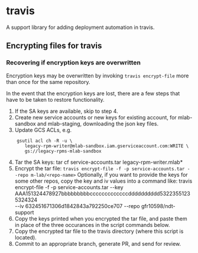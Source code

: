 # travis
A support library for adding deployment automation in travis.


## Encrypting files for travis

### Recovering if encryption keys are overwritten

Encryption keys may be overwritten by invoking `travis encrypt-file` more than
once for the same repository.

In the event that the encryption keys are lost, there are a few
steps that have to be taken to restore functionality.

 1. If the SA keys are available, skip to step 4.
 2. Create new service accounts or new keys for existing account, for
    mlab-sandbox and mlab-staging, downloading the json key files.
 3. Update GCS ACLs, e.g.
```
    gsutil acl ch -R -u \
       legacy-rpm-writer@mlab-sandbox.iam.gserviceaccount.com:WRITE \
       gs://legacy-rpms-mlab-sandbox
```
 4. Tar the SA keys:
    tar cf service-accounts.tar legacy-rpm-writer.mlab*
 5. Encrypt the tar file:
    `travis encrypt-file -f -p service-accounts.tar --repo m-lab/<repo-name>`
    Optionally, if you want to provide the keys for some other repos,
    copy the key and iv values into a command like:
    travis encrypt-file -f -p service-accounts.tar --key \
      AAA151324478927bbbbbbbbbcccccccccccccdddddddddd53223551235324324 \
      --iv 632451671306d1842843a792250ce707 --repo gfr10598/ndt-support
 6. Copy the keys printed when you encrypted the tar file,
    and paste them in place of the three occurances in the script
    commands below.
 7. Copy the encrypted tar file to the travis directory (where
    this script is located).
 8. Commit to an appropriate branch, generate PR, and send for review.
